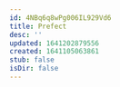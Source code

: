 ```yaml
---
id: 4NBq6q8wPg006IL929Vd6
title: Prefect
desc: ''
updated: 1641202879556
created: 1641105063861
stub: false
isDir: false
---
```


